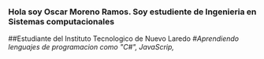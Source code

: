 ### Hola soy Oscar Moreno Ramos. Soy estudiente de Ingenieria en Sistemas computacionales
##Estudiante del Instituto Tecnologico de Nuevo Laredo
#*Aprendiendo lenguajes de programacion como "C#", JavaScrip,*

<!--
**Moreno-R01/Moreno-R01** is a ✨ _special_ ✨ repository because its `README.md` (this file) appears on your GitHub profile.

Here are some ideas to get you started:

- 🔭 I’m currently working on ...
- 🌱 I’m currently learning ...
- 👯 I’m looking to collaborate on ...
- 🤔 I’m looking for help with ...
- 💬 Ask me about ...
- 📫 How to reach me: ...
- 😄 Pronouns: ...
- ⚡ Fun fact: ...
-->
